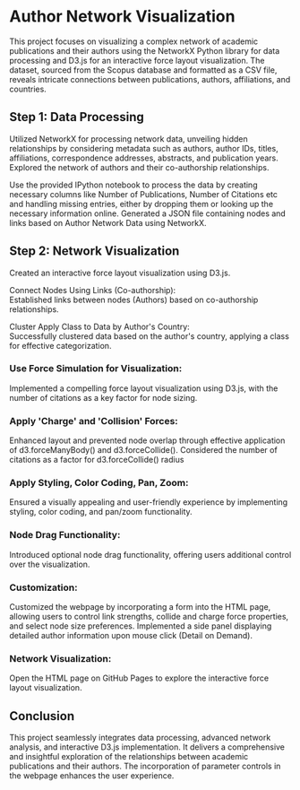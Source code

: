 # Author Network Visualization

This project focuses on visualizing a complex network of academic publications and their authors using the NetworkX Python library for data processing and D3.js for an interactive force layout visualization. The dataset, sourced from the Scopus database and formatted as a CSV file, reveals intricate connections between publications, authors, affiliations, and countries.

## Step 1: Data Processing
Utilized NetworkX for processing network data, unveiling hidden relationships by considering metadata such as authors, author IDs, titles, affiliations, correspondence addresses, abstracts, and publication years.
Explored the network of authors and their co-authorship relationships.  

Use the provided IPython notebook to process the data by creating necessary columns like Number of Publications, Number of Citations etc and handling missing entries, either by dropping them or looking up the necessary information online.
Generated a JSON file containing nodes and links based on Author Network Data using NetworkX.

## Step 2: Network Visualization
Created an interactive force layout visualization using D3.js.

Connect Nodes Using Links (Co-authorship):  
Established links between nodes (Authors) based on co-authorship relationships.

Cluster Apply Class to Data by Author's Country:  
Successfully clustered data based on the author's country, applying a class for effective categorization.

### Use Force Simulation for Visualization:
Implemented a compelling force layout visualization using D3.js, with the number of citations as a key factor for node sizing.

### Apply 'Charge' and 'Collision' Forces:
Enhanced layout and prevented node overlap through effective application of d3.forceManyBody() and d3.forceCollide().
Considered the number of citations as a factor for d3.forceCollide() radius

### Apply Styling, Color Coding, Pan, Zoom:
Ensured a visually appealing and user-friendly experience by implementing styling, color coding, and pan/zoom functionality.

### Node Drag Functionality:
Introduced optional node drag functionality, offering users additional control over the visualization.

### Customization:
Customized the webpage by incorporating a form into the HTML page, allowing users to control link strengths, collide and charge force properties, and select node size preferences. Implemented a side panel displaying detailed author information upon mouse click (Detail on Demand).

### Network Visualization:
Open the HTML page on GitHub Pages to explore the interactive force layout visualization.

## Conclusion
This project seamlessly integrates data processing, advanced network analysis, and interactive D3.js implementation. It delivers a comprehensive and insightful exploration of the relationships between academic publications and their authors. The incorporation of parameter controls in the webpage enhances the user experience.
